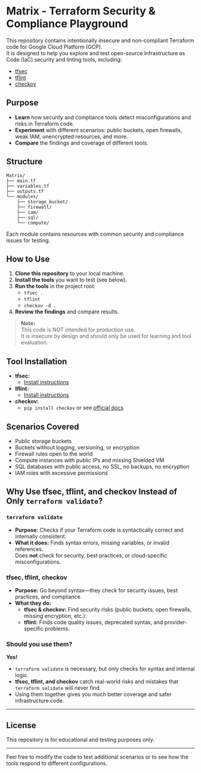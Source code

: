 # Matrix - Terraform Security & Compliance Playground

This repository contains intentionally insecure and non-compliant Terraform code for Google Cloud Platform (GCP).  
It is designed to help you explore and test open-source Infrastructure as Code (IaC) security and linting tools, including:

- [tfsec](https://github.com/aquasecurity/tfsec)
- [tflint](https://github.com/terraform-linters/tflint)
- [checkov](https://github.com/bridgecrewio/checkov)

## Purpose

- **Learn** how security and compliance tools detect misconfigurations and risks in Terraform code.
- **Experiment** with different scenarios: public buckets, open firewalls, weak IAM, unencrypted resources, and more.
- **Compare** the findings and coverage of different tools.

## Structure

```
Matrix/
├── main.tf
├── variables.tf
├── outputs.tf
└── modules/
    ├── storage_bucket/
    ├── firewall/
    ├── iam/
    ├── sql/
    └── compute/
```

Each module contains resources with common security and compliance issues for testing.

## How to Use

1. **Clone this repository** to your local machine.
2. **Install the tools** you want to test (see below).
3. **Run the tools** in the project root:
    - `tfsec .`
    - `tflint`
    - `checkov -d .`
4. **Review the findings** and compare results.

> **Note:**  
> This code is NOT intended for production use.  
> It is insecure by design and should only be used for learning and tool evaluation.

## Tool Installation

- **tfsec:**  
  - [Install instructions](https://github.com/aquasecurity/tfsec#installation)
- **tflint:**  
  - [Install instructions](https://github.com/terraform-linters/tflint#installation)
- **checkov:**  
  - `pip install checkov` or see [official docs](https://github.com/bridgecrewio/checkov#installation)

## Scenarios Covered

- Public storage buckets
- Buckets without logging, versioning, or encryption
- Firewall rules open to the world
- Compute instances with public IPs and missing Shielded VM
- SQL databases with public access, no SSL, no backups, no encryption
- IAM roles with excessive permissions

## Why Use tfsec, tflint, and checkov Instead of Only `terraform validate`?

### `terraform validate`
- **Purpose:** Checks if your Terraform code is syntactically correct and internally consistent.
- **What it does:** Finds syntax errors, missing variables, or invalid references.  
  Does **not** check for security, best practices, or cloud-specific misconfigurations.

### tfsec, tflint, checkov
- **Purpose:** Go beyond syntax—they check for security issues, best practices, and compliance.
- **What they do:**
  - **tfsec & checkov:** Find security risks (public buckets, open firewalls, missing encryption, etc.).
  - **tflint:** Finds code quality issues, deprecated syntax, and provider-specific problems.

### Should you use them?
**Yes!**
- `terraform validate` is necessary, but only checks for syntax and internal logic.
- **tfsec, tflint, and checkov** catch real-world risks and mistakes that `terraform validate` will never find.
- Using them together gives you much better coverage and safer infrastructure code.

---

## License

This repository is for educational and testing purposes only.

---

Feel free to modify the code to test additional scenarios or to see how the tools respond to different configurations.
